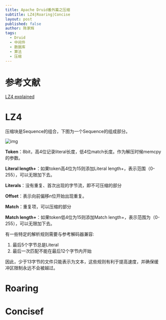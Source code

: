 ```yaml
---
title: Apache Druid番外篇之压缩
subtitle: LZ4|Roaring|Concise
layout: post
published: false
author: 陈家辉
tags:
  - Druid
  - 中间件
  - 数据库
  - 算法
  - 压缩
---
```


# 参考文献

[LZ4 explained](http://fastcompression.blogspot.com/2011/05/lz4-explained.html)

# LZ4

压缩块是Sequence的组合，下图为一个Sequence的组成部分。

![img](http://sd-1.archive-host.com/membres/images/182754578/LZ4_format.png)

**Token**：8bit，高4位记录literal长度，低4位match长度。作为解压时候memcpy的参数。

**Literal length+**：如果token高4位为15则添加Literal length+，表示范围（0-255），可以无限加下去。

**Literals**：没有重复、首次出现的字节流，即不可压缩的部分

**Offset**：表示向前偏移n位开始出现重复。

**Match**：重复项，可以压缩的部分

**Match length+**：如果token低4位为15则添加Match length+，表示范围为（0-255），可以无限加下去。

有一些特定的解析规则需要与参考解码器兼容:

1. 最后5个字节总是Literal
2. 最后一次匹配不能在最后12个字节内开始

因此，少于13字节的文件只能表示为文本，这些规则有利于提高速度，并确保缓冲区限制永远不会被越过。

# Roaring

# Concisef
